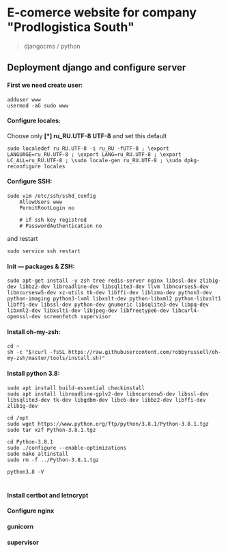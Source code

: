 # E-comerce website for company "Prodlogistica South"
>djangocms / python
## Deployment django and configure server

#### First we need create user:
````
adduser www
usermod -aG sudo www
````
#### Configure locales:
Сhoose only <b>[*] ru_RU.UTF-8 UTF-8</b> and set this default
```
sudo localedef ru_RU.UTF-8 -i ru_RU -fUTF-8 ; \export LANGUAGE=ru_RU.UTF-8 ; \export LANG=ru_RU.UTF-8 ; \export LC_ALL=ru_RU.UTF-8 ; \sudo locale-gen ru_RU.UTF-8 ; \sudo dpkg-reconfigure locales
```

#### Configure SSH:
````
sudo vim /etc/ssh/sshd_config
    AllowUsers www
    PermitRootLogin no

    # if ssh key registred
    # PasswordAuthentication no

````
and restart
```
sudo service ssh restart
```

#### Init — packages & ZSH:
````
sudo apt-get install -y zsh tree redis-server nginx libssl-dev zlib1g-dev libbz2-dev libreadline-dev libsqlite3-dev llvm libncurses5-dev libncursesw5-dev xz-utils tk-dev libffi-dev liblzma-dev python3-dev python-imaging python3-lxml libxslt-dev python-libxml2 python-libxslt1 libffi-dev libssl-dev python-dev gnumeric libsqlite3-dev libpq-dev libxml2-dev libxslt1-dev libjpeg-dev libfreetype6-dev libcurl4-openssl-dev screenfetch supervisor
````
#### Install oh-my-zsh:
```
cd ~
sh -c "$(curl -fsSL https://raw.githubusercontent.com/robbyrussell/oh-my-zsh/master/tools/install.sh)"
```
#### Install python 3.8:
```
sudo apt install build-essential checkinstall
sudo apt install libreadline-gplv2-dev libncursesw5-dev libssl-dev libsqlite3-dev tk-dev libgdbm-dev libc6-dev libbz2-dev libffi-dev zlib1g-dev

cd /opt
sudo wget https://www.python.org/ftp/python/3.8.1/Python-3.8.1.tgz
sudo tar xzf Python-3.8.1.tgz

cd Python-3.8.1
sudo ./configure --enable-optimizations
sudo make altinstall
sudo rm -f ../Python-3.8.1.tgz

python3.8 -V
```
#
#### Install certbot and letncrypt
#### Configure nginx
#### gunicorn
#### supervisor 

